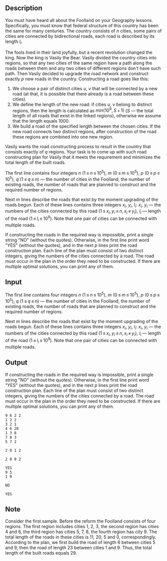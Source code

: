 ## Description

<div><p>You must have heard all about the Foolland on your Geography lessons. Specifically, you must know that federal structure of this country has been the same for many centuries. The country consists of <span class="tex-span"><i>n</i></span> cities, some pairs of cities are connected by bidirectional roads, each road is described by its length <span class="tex-span"><i>l</i><sub class="lower-index"><i>i</i></sub></span>.</p><p>The fools lived in their land joyfully, but a recent revolution changed the king. Now the king is Vasily the Bear. Vasily divided the country cities into regions, so that any two cities of the same region have a path along the roads between them and any two cities of different regions don't have such path. Then Vasily decided to upgrade the road network and construct exactly <span class="tex-span"><i>p</i></span> new roads in the country. Constructing a road goes like this:</p><ol> <li> We choose a pair of <span class="tex-font-style-bf">distinct</span> cities <span class="tex-span"><i>u</i></span>, <span class="tex-span"><i>v</i></span> that will be connected by a new road (at that, it is possible that there already is a road between these cities). </li><li> We define the length of the new road: if cities <span class="tex-span"><i>u</i></span>, <span class="tex-span"><i>v</i></span> belong to distinct regions, then the length is calculated as <span class="tex-span"><i>min</i>(10<sup class="upper-index">9</sup>, <i>S</i> + 1)</span> (<span class="tex-span"><i>S</i></span> — the total length of all roads that exist in the linked regions), otherwise we assume that the length equals <span class="tex-span">1000</span>. </li><li> We build a road of the specified length between the chosen cities. If the new road connects two distinct regions, after construction of the road these regions are combined into one new region. </li></ol><p>Vasily wants the road constructing process to result in the country that consists exactly of <span class="tex-span"><i>q</i></span> regions. Your task is to come up with such road constructing plan for Vasily that it meets the requirement and minimizes the total length of the built roads.</p></div><div class="input-specification"><p>The first line contains four integers <span class="tex-span"><i>n</i></span> (<span class="tex-span">1 ≤ <i>n</i> ≤ 10<sup class="upper-index">5</sup></span>), <span class="tex-span"><i>m</i></span> (<span class="tex-span">0 ≤ <i>m</i> ≤ 10<sup class="upper-index">5</sup></span>), <span class="tex-span"><i>p</i></span> (<span class="tex-span">0 ≤ <i>p</i> ≤ 10<sup class="upper-index">5</sup></span>), <span class="tex-span"><i>q</i></span> (<span class="tex-span">1 ≤ <i>q</i> ≤ <i>n</i></span>) — the number of cities in the Foolland, the number of existing roads, the number of roads that are planned to construct and the required number of regions.</p><p>Next <span class="tex-span"><i>m</i></span> lines describe the roads that exist by the moment upgrading of the roads begun. Each of these lines contains three integers <span class="tex-span"><i>x</i><sub class="lower-index"><i>i</i></sub></span>, <span class="tex-span"><i>y</i><sub class="lower-index"><i>i</i></sub></span>, <span class="tex-span"><i>l</i><sub class="lower-index"><i>i</i></sub></span>: <span class="tex-span"><i>x</i><sub class="lower-index"><i>i</i></sub></span>, <span class="tex-span"><i>y</i><sub class="lower-index"><i>i</i></sub></span> — the numbers of the cities connected by this road (<span class="tex-span">1 ≤ <i>x</i><sub class="lower-index"><i>i</i></sub>, <i>y</i><sub class="lower-index"><i>i</i></sub> ≤ <i>n</i>, <i>x</i><sub class="lower-index"><i>i</i></sub> ≠ <i>y</i><sub class="lower-index"><i>i</i></sub></span>), <span class="tex-span"><i>l</i><sub class="lower-index"><i>i</i></sub></span> — length of the road (<span class="tex-span">1 ≤ <i>l</i><sub class="lower-index"><i>i</i></sub> ≤ 10<sup class="upper-index">9</sup>)</span>. Note that one pair of cities can be connected with multiple roads.</p></div><div class="output-specification"><p>If constructing the roads in the required way is impossible, print a single string "<span class="tex-font-style-tt">NO</span>" (without the quotes). Otherwise, in the first line print word "<span class="tex-font-style-tt">YES</span>" (without the quotes), and in the next <span class="tex-span"><i>p</i></span> lines print the road construction plan. Each line of the plan must consist of two distinct integers, giving the numbers of the cities connected by a road. The road must occur in the plan in the order they need to be constructed. If there are multiple optimal solutions, you can print any of them.</p></div>

## Input

<p>The first line contains four integers <span class="tex-span"><i>n</i></span> (<span class="tex-span">1 ≤ <i>n</i> ≤ 10<sup class="upper-index">5</sup></span>), <span class="tex-span"><i>m</i></span> (<span class="tex-span">0 ≤ <i>m</i> ≤ 10<sup class="upper-index">5</sup></span>), <span class="tex-span"><i>p</i></span> (<span class="tex-span">0 ≤ <i>p</i> ≤ 10<sup class="upper-index">5</sup></span>), <span class="tex-span"><i>q</i></span> (<span class="tex-span">1 ≤ <i>q</i> ≤ <i>n</i></span>) — the number of cities in the Foolland, the number of existing roads, the number of roads that are planned to construct and the required number of regions.</p><p>Next <span class="tex-span"><i>m</i></span> lines describe the roads that exist by the moment upgrading of the roads begun. Each of these lines contains three integers <span class="tex-span"><i>x</i><sub class="lower-index"><i>i</i></sub></span>, <span class="tex-span"><i>y</i><sub class="lower-index"><i>i</i></sub></span>, <span class="tex-span"><i>l</i><sub class="lower-index"><i>i</i></sub></span>: <span class="tex-span"><i>x</i><sub class="lower-index"><i>i</i></sub></span>, <span class="tex-span"><i>y</i><sub class="lower-index"><i>i</i></sub></span> — the numbers of the cities connected by this road (<span class="tex-span">1 ≤ <i>x</i><sub class="lower-index"><i>i</i></sub>, <i>y</i><sub class="lower-index"><i>i</i></sub> ≤ <i>n</i>, <i>x</i><sub class="lower-index"><i>i</i></sub> ≠ <i>y</i><sub class="lower-index"><i>i</i></sub></span>), <span class="tex-span"><i>l</i><sub class="lower-index"><i>i</i></sub></span> — length of the road (<span class="tex-span">1 ≤ <i>l</i><sub class="lower-index"><i>i</i></sub> ≤ 10<sup class="upper-index">9</sup>)</span>. Note that one pair of cities can be connected with multiple roads.</p>

## Output

<p>If constructing the roads in the required way is impossible, print a single string "<span class="tex-font-style-tt">NO</span>" (without the quotes). Otherwise, in the first line print word "<span class="tex-font-style-tt">YES</span>" (without the quotes), and in the next <span class="tex-span"><i>p</i></span> lines print the road construction plan. Each line of the plan must consist of two distinct integers, giving the numbers of the cities connected by a road. The road must occur in the plan in the order they need to be constructed. If there are multiple optimal solutions, you can print any of them.</p>





```input1
9 6 2 2
1 2 2
3 2 1
4 6 20
1 3 8
7 8 3
5 7 2

```




```input2
2 0 1 2

```




```input3
2 0 0 2

```




```output1
YES
9 5
1 9

```




```output2
NO

```




```output3
YES

```



## Note

<p>Consider the first sample. Before the reform the Foolland consists of four regions. The first region includes cities <span class="tex-span">1</span>, <span class="tex-span">2</span>, <span class="tex-span">3</span>, the second region has cities <span class="tex-span">4</span> and <span class="tex-span">6</span>, the third region has cities <span class="tex-span">5</span>, <span class="tex-span">7</span>, <span class="tex-span">8</span>, the fourth region has city <span class="tex-span">9</span>. The total length of the roads in these cities is <span class="tex-span">11</span>, <span class="tex-span">20</span>, <span class="tex-span">5</span> and <span class="tex-span">0</span>, correspondingly. According to the plan, we first build the road of length <span class="tex-span">6</span> between cities <span class="tex-span">5</span> and <span class="tex-span">9</span>, then the road of length <span class="tex-span">23</span> between cities <span class="tex-span">1</span> and <span class="tex-span">9</span>. Thus, the total length of the built roads equals <span class="tex-span">29</span>.</p>
